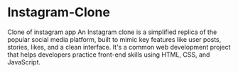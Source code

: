# Instagram-Clone
Clone of instagram app
An Instagram clone is a simplified replica of the popular social media platform, built to mimic key features like user posts, stories, likes, and a clean interface. It's a common web development project that helps developers practice front-end skills using HTML, CSS, and JavaScript.
